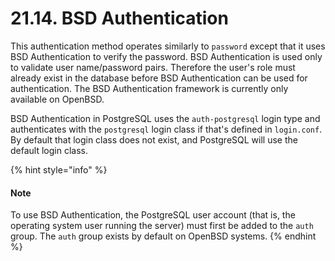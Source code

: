 # 21.14. BSD Authentication

This authentication method operates similarly to `password` except that it uses BSD Authentication to verify the password. BSD Authentication is used only to validate user name/password pairs. Therefore the user's role must already exist in the database before BSD Authentication can be used for authentication. The BSD Authentication framework is currently only available on OpenBSD.

BSD Authentication in PostgreSQL uses the `auth-postgresql` login type and authenticates with the `postgresql` login class if that's defined in `login.conf`. By default that login class does not exist, and PostgreSQL will use the default login class.

{% hint style="info" %}
#### Note

To use BSD Authentication, the PostgreSQL user account (that is, the operating system user running the server) must first be added to the `auth` group. The `auth` group exists by default on OpenBSD systems.
{% endhint %}
